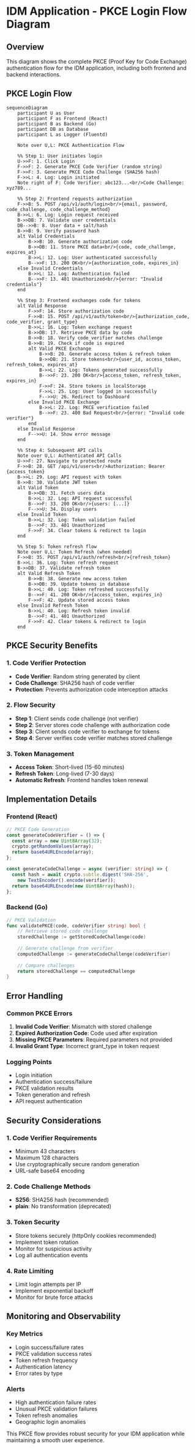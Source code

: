 # IDM Application - PKCE Login Flow Diagram

## Overview
This diagram shows the complete PKCE (Proof Key for Code Exchange) authentication flow for the IDM application, including both frontend and backend interactions.

## PKCE Login Flow

```mermaid
sequenceDiagram
    participant U as User
    participant F as Frontend (React)
    participant B as Backend (Go)
    participant DB as Database
    participant L as Logger (Fluentd)

    Note over U,L: PKCE Authentication Flow

    %% Step 1: User initiates login
    U->>F: 1. Click Login
    F->>F: 2. Generate PKCE Code Verifier (random string)
    F->>F: 3. Generate PKCE Code Challenge (SHA256 hash)
    F->>L: 4. Log: Login initiated
    Note right of F: Code Verifier: abc123...<br/>Code Challenge: xyz789...

    %% Step 2: Frontend requests authorization
    F->>B: 5. POST /api/v1/auth/login<br/>{email, password, code_challenge, code_challenge_method}
    B->>L: 6. Log: Login request received
    B->>DB: 7. Validate user credentials
    DB-->>B: 8. User data + salt/hash
    B->>B: 9. Verify password hash
    alt Valid Credentials
        B->>B: 10. Generate authorization code
        B->>DB: 11. Store PKCE data<br/>{code, code_challenge, expires_at}
        B->>L: 12. Log: User authenticated successfully
        B-->>F: 13. 200 OK<br/>{authorization_code, expires_in}
    else Invalid Credentials
        B->>L: 12. Log: Authentication failed
        B-->>F: 13. 401 Unauthorized<br/>{error: "Invalid credentials"}
    end

    %% Step 3: Frontend exchanges code for tokens
    alt Valid Response
        F->>F: 14. Store authorization code
        F->>B: 15. POST /api/v1/auth/token<br/>{authorization_code, code_verifier, grant_type}
        B->>L: 16. Log: Token exchange request
        B->>DB: 17. Retrieve PKCE data by code
        B->>B: 18. Verify code_verifier matches challenge
        B->>B: 19. Check if code is expired
        alt Valid PKCE Exchange
            B->>B: 20. Generate access token & refresh token
            B->>DB: 21. Store tokens<br/>{user_id, access_token, refresh_token, expires_at}
            B->>L: 22. Log: Tokens generated successfully
            B-->>F: 23. 200 OK<br/>{access_token, refresh_token, expires_in}
            F->>F: 24. Store tokens in localStorage
            F->>L: 25. Log: User logged in successfully
            F-->>U: 26. Redirect to Dashboard
        else Invalid PKCE Exchange
            B->>L: 22. Log: PKCE verification failed
            B-->>F: 23. 400 Bad Request<br/>{error: "Invalid code verifier"}
        end
    else Invalid Response
        F-->>U: 14. Show error message
    end

    %% Step 4: Subsequent API calls
    Note over U,L: Authenticated API Calls
    U->>F: 27. Navigate to protected route
    F->>B: 28. GET /api/v1/users<br/>Authorization: Bearer {access_token}
    B->>L: 29. Log: API request with token
    B->>B: 30. Validate JWT token
    alt Valid Token
        B->>DB: 31. Fetch users data
        B->>L: 32. Log: API request successful
        B-->>F: 33. 200 OK<br/>{users: [...]}
        F-->>U: 34. Display users
    else Invalid Token
        B->>L: 32. Log: Token validation failed
        B-->>F: 33. 401 Unauthorized
        F->>F: 34. Clear tokens & redirect to login
    end

    %% Step 5: Token refresh flow
    Note over U,L: Token Refresh (when needed)
    F->>B: 35. POST /api/v1/auth/refresh<br/>{refresh_token}
    B->>L: 36. Log: Token refresh request
    B->>DB: 37. Validate refresh token
    alt Valid Refresh Token
        B->>B: 38. Generate new access token
        B->>DB: 39. Update tokens in database
        B->>L: 40. Log: Token refreshed successfully
        B-->>F: 41. 200 OK<br/>{access_token, expires_in}
        F->>F: 42. Update stored access token
    else Invalid Refresh Token
        B->>L: 40. Log: Refresh token invalid
        B-->>F: 41. 401 Unauthorized
        F->>F: 42. Clear tokens & redirect to login
    end
```

## PKCE Security Benefits

### 1. **Code Verifier Protection**
- **Code Verifier**: Random string generated by client
- **Code Challenge**: SHA256 hash of code verifier
- **Protection**: Prevents authorization code interception attacks

### 2. **Flow Security**
- **Step 1**: Client sends code challenge (not verifier)
- **Step 2**: Server stores code challenge with authorization code
- **Step 3**: Client sends code verifier to exchange for tokens
- **Step 4**: Server verifies code verifier matches stored challenge

### 3. **Token Management**
- **Access Token**: Short-lived (15-60 minutes)
- **Refresh Token**: Long-lived (7-30 days)
- **Automatic Refresh**: Frontend handles token renewal

## Implementation Details

### Frontend (React)
```typescript
// PKCE Code Generation
const generateCodeVerifier = () => {
  const array = new Uint8Array(32);
  crypto.getRandomValues(array);
  return base64URLEncode(array);
};

const generateCodeChallenge = async (verifier: string) => {
  const hash = await crypto.subtle.digest('SHA-256', 
    new TextEncoder().encode(verifier));
  return base64URLEncode(new Uint8Array(hash));
};
```

### Backend (Go)
```go
// PKCE Validation
func validatePKCE(code, codeVerifier string) bool {
    // Retrieve stored code challenge
    storedChallenge := getStoredCodeChallenge(code)
    
    // Generate challenge from verifier
    computedChallenge := generateCodeChallenge(codeVerifier)
    
    // Compare challenges
    return storedChallenge == computedChallenge
}
```

## Error Handling

### Common PKCE Errors
1. **Invalid Code Verifier**: Mismatch with stored challenge
2. **Expired Authorization Code**: Code used after expiration
3. **Missing PKCE Parameters**: Required parameters not provided
4. **Invalid Grant Type**: Incorrect grant_type in token request

### Logging Points
- Login initiation
- Authentication success/failure
- PKCE validation results
- Token generation and refresh
- API request authentication

## Security Considerations

### 1. **Code Verifier Requirements**
- Minimum 43 characters
- Maximum 128 characters
- Use cryptographically secure random generation
- URL-safe base64 encoding

### 2. **Code Challenge Methods**
- **S256**: SHA256 hash (recommended)
- **plain**: No transformation (deprecated)

### 3. **Token Security**
- Store tokens securely (httpOnly cookies recommended)
- Implement token rotation
- Monitor for suspicious activity
- Log all authentication events

### 4. **Rate Limiting**
- Limit login attempts per IP
- Implement exponential backoff
- Monitor for brute force attacks

## Monitoring and Observability

### Key Metrics
- Login success/failure rates
- PKCE validation success rates
- Token refresh frequency
- Authentication latency
- Error rates by type

### Alerts
- High authentication failure rates
- Unusual PKCE validation failures
- Token refresh anomalies
- Geographic login anomalies

This PKCE flow provides robust security for your IDM application while maintaining a smooth user experience. 